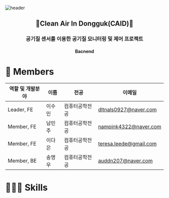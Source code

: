 ![header](https://capsule-render.vercel.app/api?type=waving&color=FFB841&height=300&section=header&text=Clean%20Air%20In%20Dongguk&fontSize=80&fontColor=FFFFFF)

<h2 align="center">🍃Clean Air In Dongguk(CAID)🍃</h2>
<h3 align="center">공기질 센서를 이용한 공기질 모니터링 및 제어 프로젝트</h3>
<h4 align="center">Bacnend</h4>

<h1>👋 Members</h1>

| 역할 및 개발분야 | 이름 | 전공 | 이메일 |
| --- | --- | --- | --- |
| Leader, FE | 이수민 | 컴퓨터공학전공 | dltnals0927@naver.com |
| Member, FE | 남민주 | 컴퓨터공학전공 | nampink4322@naver.com |
| Member, FE | 이다은 | 컴퓨터공학전공 | teresa.leede@gmail.com |
| Member, BE | 송명우 | 컴퓨터공학전공 | auddn207@naver.com |

<h1>🧑🏻‍💻 Skills</h1>

<p>
</p>
